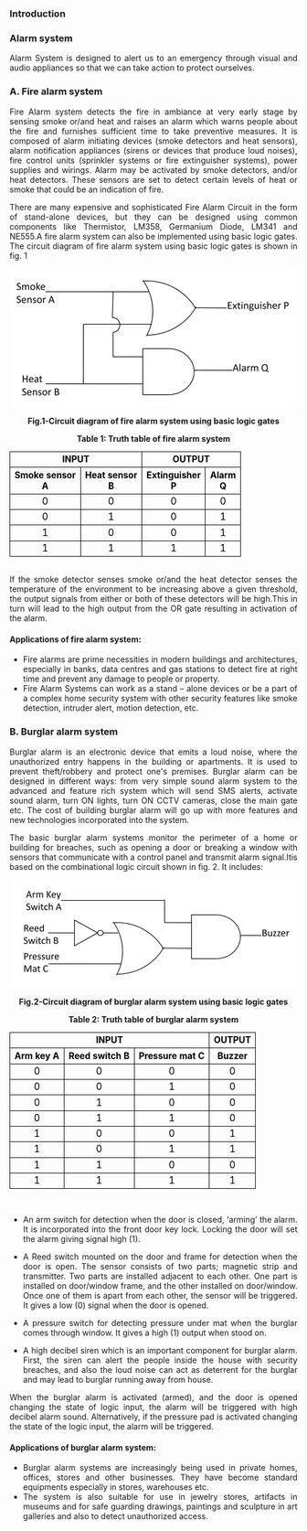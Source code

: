 ### Introduction
<div style="text-align:justify">

### **Alarm system**

Alarm System is designed to alert us to an emergency through visual and audio appliances so that we can take action to protect ourselves.

### **A. Fire alarm system**

Fire Alarm system detects the fire in ambiance at very early stage by sensing smoke or/and heat and raises an alarm which warns people about the fire and furnishes sufficient time to take preventive measures. It is composed of alarm initiating devices (smoke detectors and heat sensors), alarm notification appliances (sirens or devices that produce loud noises), fire control units (sprinkler systems or fire extinguisher systems), power supplies and wirings. Alarm may be activated by smoke detectors, and/or heat detectors. These sensors are set to detect certain levels of heat or smoke that could be an indication of fire.

There are many expensive and sophisticated Fire Alarm Circuit in the form of stand-alone devices, but they can be designed using common components like Thermistor, LM358, Germanium Diode, LM341 and NE555.A fire alarm system can also be implemented using basic logic gates. The circuit diagram of fire alarm system using basic logic gates is shown in fig. 1

<div style="text-align:center">

![](images/image1(2).png)

**Fig.1-Circuit diagram of fire alarm system using basic logic gates**

**Table 1: Truth table of fire alarm system**

<center> 
<table style="text-align:center;color:black;"> 
        <tr style="border:1px solid black;font-size:110%;border-collapse:collapse;">
        <th colspan="2"; style="border:1px solid black;border-collapse:collapse;text-align:center;">INPUT</th>
        <th colspan="2"; style="border:1px solid black;border-collapse:collapse;text-align:center;" >OUTPUT</th>
        </tr> 
        <tr>
        <th style="border:1px solid black;font-size:110%;border-collapse:collapse;text-align:center;">Smoke sensor<br> A</th>
        <th style="border:1px solid black;font-size:110%;border-collapse:collapse;text-align:center;">Heat sensor<br>B</th>
        <th style="border:1px solid black;font-size:110%;border-collapse:collapse;text-align:center;">Extinguisher<br> P</th>
        <th style="border:1px solid black;font-size:110%;border-collapse:collapse;text-align:center;">Alarm<br> Q</th>
        </tr>        
        <tr>
        <td style="border:1px solid black;font-size:120%;border-collapse:collapse;">0</td>
        <td style="border:1px solid black;font-size:120%;border-collapse:collapse;">0</td>
        <td style="border:1px solid black;font-size:120%;border-collapse:collapse;">0</td>
        <td style="border:1px solid black;font-size:120%;border-collapse:collapse;">0</td>
        </tr>      
        <tr>
        <td style="border:1px solid black;font-size:120%;border-collapse:collapse;">0</td>
        <td style="border:1px solid black;font-size:120%;border-collapse:collapse;">1</td>
        <td style="border:1px solid black;font-size:120%;border-collapse:collapse;">0</td>
        <td style="border:1px solid black;font-size:120%;border-collapse:collapse;">1</td>
        </tr>      
        <tr>
        <td style="border:1px solid black;font-size:120%;border-collapse:collapse;">1</td>
        <td style="border:1px solid black;font-size:120%;border-collapse:collapse;">0</td>
        <td style="border:1px solid black;font-size:120%;border-collapse:collapse;">0</td>
        <td style="border:1px solid black;font-size:120%;border-collapse:collapse;">1</td>
        </tr>       
        <tr>
        <td style="border:1px solid black;font-size:120%;border-collapse:collapse;">1</td>
        <td style="border:1px solid black;font-size:120%;border-collapse:collapse;">1</td>
        <td style="border:1px solid black;font-size:120%;border-collapse:collapse;">1</td>
        <td style="border:1px solid black;font-size:120%;border-collapse:collapse;">1</td>
        </tr>       
    </table></center><br>
</div>
If the smoke detector senses smoke or/and the heat detector senses the temperature of the environment to be increasing above a given threshold, the output signals from either or both of these detectors will be high.This in turn will lead to the high output from the OR gate resulting in activation of the alarm.
  
  <br>
  
#### **Applications of fire alarm system:**

* Fire alarms are prime necessities in modern buildings and architectures, especially in banks, data centres and gas stations to detect fire at right time and prevent any damage to people or property.  
* Fire Alarm Systems can work as a stand – alone devices or be a part of a complex home security system with other security features like smoke detection, intruder alert, motion detection, etc.
  

### **B. Burglar alarm system**

Burglar alarm is an electronic device that emits a loud noise, where the unauthorized entry happens in the building or apartments. It is used to prevent theft/robbery and protect one's premises. Burglar alarm can be designed in different ways: from very simple sound alarm system to the advanced and feature rich system which will send SMS alerts, activate sound alarm, turn ON lights, turn ON CCTV cameras, close the main gate etc. The cost of building burglar alarm will go up with more features and new technologies incorporated into the system.

The basic burglar alarm systems monitor the perimeter of a home or building for breaches, such as opening a door or breaking a window with sensors that communicate with a control panel and transmit alarm signal.Itis based on the combinational logic circuit shown in fig. 2. It includes:
<div style="text-align:center">

![](images/image2(2).png)

**Fig.2-Circuit diagram of burglar alarm system using basic logic gates**

**Table 2: Truth table of burglar alarm system**

<center> 
      <table style="text-align:center;color:black;">   
        <tr style="border:1px solid black;font-size:110%;border-collapse:collapse;">
        <th colspan="3"; style="border:1px solid black;border-collapse:collapse;text-align:center;">INPUT</th>
        <th style="border:1px solid black;border-collapse:collapse;text-align:center;" >OUTPUT</th>
        </tr> 
        <tr>
        <th style="border:1px solid black;font-size:110%;border-collapse:collapse;">Arm key A</th>
        <th style="border:1px solid black;font-size:110%;border-collapse:collapse;">Reed switch B</th>
        <th style="border:1px solid black;font-size:110%;border-collapse:collapse;">Pressure mat C</th>
        <th style="border:1px solid black;font-size:110%;border-collapse:collapse;t">Buzzer</th>
        </tr>  
        <tr>
        <td style="border:1px solid black;font-size:120%;border-collapse:collapse;">0</td>
        <td style="border:1px solid black;font-size:120%;border-collapse:collapse;">0</td>
        <td style="border:1px solid black;font-size:120%;border-collapse:collapse;">0</td>
        <td style="border:1px solid black;font-size:120%;border-collapse:collapse;">0</td>
        </tr>   
        <tr>
        <td style="border:1px solid black;font-size:120%;border-collapse:collapse;">0</td>
        <td style="border:1px solid black;font-size:120%;border-collapse:collapse;">0</td>
        <td style="border:1px solid black;font-size:120%;border-collapse:collapse;">1</td>
        <td style="border:1px solid black;font-size:120%;border-collapse:collapse;">0</td>
        </tr>  
        <tr>
        <td style="border:1px solid black;font-size:120%;border-collapse:collapse;">0</td>
        <td style="border:1px solid black;font-size:120%;border-collapse:collapse;">1</td>
        <td style="border:1px solid black;font-size:120%;border-collapse:collapse;">0</td>
        <td style="border:1px solid black;font-size:120%;border-collapse:collapse;">0</td>
        </tr>   
        <tr>
        <td style="border:1px solid black;font-size:120%;border-collapse:collapse;">0</td>
        <td style="border:1px solid black;font-size:120%;border-collapse:collapse;">1</td>
        <td style="border:1px solid black;font-size:120%;border-collapse:collapse;">1</td>
        <td style="border:1px solid black;font-size:120%;border-collapse:collapse;">0</td>
        </tr>   
        <tr>
        <td style="border:1px solid black;font-size:120%;border-collapse:collapse;">1</td>
        <td style="border:1px solid black;font-size:120%;border-collapse:collapse;">0</td>
        <td style="border:1px solid black;font-size:120%;border-collapse:collapse;">0</td>
        <td style="border:1px solid black;font-size:120%;border-collapse:collapse;">1</td>
        </tr>   
        <tr>
        <td style="border:1px solid black;font-size:120%;border-collapse:collapse;">1</td>
        <td style="border:1px solid black;font-size:120%;border-collapse:collapse;">0</td>
        <td style="border:1px solid black;font-size:120%;border-collapse:collapse;">1</td>
        <td style="border:1px solid black;font-size:120%;border-collapse:collapse;">1</td>
        </tr>  
        <tr>
        <td style="border:1px solid black;font-size:120%;border-collapse:collapse;">1</td>
        <td style="border:1px solid black;font-size:120%;border-collapse:collapse;">1</td>
        <td style="border:1px solid black;font-size:120%;border-collapse:collapse;">0</td>
        <td style="border:1px solid black;font-size:120%;border-collapse:collapse;">0</td>
        </tr> 
        <tr>
        <td style="border:1px solid black;font-size:120%;border-collapse:collapse;">1</td>
        <td style="border:1px solid black;font-size:120%;border-collapse:collapse;">1</td>
        <td style="border:1px solid black;font-size:120%;border-collapse:collapse;">1</td>
        <td style="border:1px solid black;font-size:120%;border-collapse:collapse;">1</td>
        </tr>   
        </table></center><br>
</div> 


* An arm switch for detection when the door is closed, ‘arming’ the alarm. It is incorporated into the front door key lock. Locking the door will set the alarm giving signal high (1).

* A Reed switch mounted on the door and frame for detection when the door is open. The sensor consists of two parts; magnetic strip and transmitter. Two parts are installed adjacent to each other. One part is installed on door/window frame, and the other installed on door/window. Once one of them is apart from each other, the sensor will be triggered. It gives a low (0) signal when the door is opened.

* A pressure switch for detecting pressure under mat when the burglar comes through window. It gives a high (1) output when stood on.

* A high decibel siren which is an important component for burglar alarm. First, the siren can alert the people inside the house with security breaches, and also the loud noise can act as deterrent for the burglar and may lead to burglar running away from house.

  

When the burglar alarm is activated (armed), and the door is opened changing the state of logic input, the alarm will be triggered with high decibel alarm sound. Alternatively, if the pressure pad is activated changing the state of the logic input, the alarm will be triggered.

#### **Applications of burglar alarm system:**

* Burglar alarm systems are increasingly being used in private homes, offices, stores and other businesses. They have become standard equipments especially in stores, warehouses etc.  
* The system is also suitable for use in jewelry stores, artifacts in museums and for safe guarding drawings, paintings and sculpture in art galleries and also to detect unauthorized access.

</div>